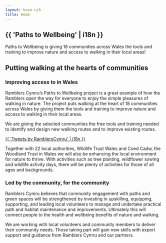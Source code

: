 ```yaml
---
layout: base.njk
title: Home
---
```


<section class="hero">
<div class="prose">

<h1>{{ 'Paths to Wellbeing' | i18n }}</h1>

Paths to Wellbeing is giving 18 communities across Wales the tools and training to improve nature and access to walking in their local areas!

</div>
</section>

## Putting walking at the hearts of communities 

### Improving access to  in Wales 
Ramblers Cymru’s Paths to Wellbeing project is a great example of how the Ramblers open the way for everyone to enjoy the simple pleasures of walking in nature.  The project puts walking at the heart of 18 communities across Wales by giving them the tools and training to improve nature and access to walking in their local areas.  

We are giving the selected communities the free tools and training needed to identify and design new walking routes and to improve existing routes. 
 
<div class="social-embed float-right">
<a class="twitter-timeline" data-height="500" href="https://twitter.com/RamblersCymru?ref_src=twsrc%5Etfw">{{ 'Tweets by RamblersCymru' | i18n }}</a>
</div>

Together with 22 local authorities, Wildlife Trust Wales and Coed Cadw, the Woodland Trust in Wales we will also be enhancing the local environment for nature to thrive. With activities such as tree planting, wildflower sowing and wildlife activity days, there will be plenty of activities for those of all ages and backgrounds. 

### Led by the community, for the community 
Ramblers Cymru believes that community engagement with paths and green spaces will be strengthened by investing in upskilling, equipping, supporting, and leading local volunteers to manage and undertake practical path and habitat maintenance and improvements. Ultimately this will connect people to the health and wellbeing benefits of nature and walking. 

We are working with local volunteers and community members to deliver their community needs. Those taking part will gain new skills with expert support and guidance from Ramblers Cymru and our partners. 

<div class="float-clear"></div>
